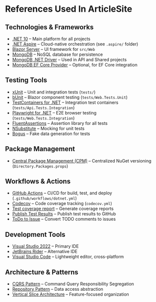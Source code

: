 
# References Used In ArticleSite

## Technologies & Frameworks

- [.NET 10](https://dotnet.microsoft.com/download/dotnet/10.0) – Main platform for all projects
- [.NET Aspire](https://learn.microsoft.com/dotnet/aspire/) – Cloud-native orchestration (see `.aspire/` folder)
- [Blazor Server](https://learn.microsoft.com/aspnet/core/blazor/) – UI framework for `src/Web`
- [MongoDB](https://www.mongodb.com/docs/) – NoSQL database for persistence
- [MongoDB .NET Driver](https://www.mongodb.com/docs/drivers/csharp/) – Used in API and Shared projects
- [MongoDB EF Core Provider](https://mongodb.github.io/mongo-efcore-provider/) – Optional, for EF Core integration

## Testing Tools

- [xUnit](https://xunit.net/) – Unit and integration tests (`tests/`)
- [bUnit](https://bunit.dev/) – Blazor component testing (`tests/Web.Tests.Unit`)
- [TestContainers for .NET](https://dotnet.testcontainers.org/) – Integration test containers (`tests/Api.Tests.Integration`)
- [Playwright for .NET](https://playwright.dev/dotnet/) – E2E browser testing (`tests/Web.Tests.Integration`)
- [FluentAssertions](https://fluentassertions.com/) – Assertion library for all tests
- [NSubstitute](https://nsubstitute.github.io/) – Mocking for unit tests
- [Bogus](https://github.com/bchavez/Bogus) – Fake data generation for tests

## Package Management

- [Central Package Management (CPM)](https://learn.microsoft.com/nuget/consume-packages/central-package-management) – Centralized NuGet versioning (`Directory.Packages.props`)

## Workflows & Actions

- [GitHub Actions](https://github.com/features/actions) – CI/CD for build, test, and deploy (`.github/workflows/dotnet.yml`)
- [Codecov](https://codecov.io/) – Code coverage tracking (`codecov.yml`)
- [Test coverage report](https://github.com/marketplace/actions/test-coverage-report) – Generate coverage reports
- [Publish Test Results](https://github.com/marketplace/actions/publish-test-results) – Publish test results to GitHub
- [ToDo to Issue](https://github.com/marketplace/actions/todo-to-issue) – Convert TODO comments to issues

## Development Tools

- [Visual Studio 2022](https://visualstudio.microsoft.com/) – Primary IDE
- [JetBrains Rider](https://www.jetbrains.com/rider/) – Alternative IDE
- [Visual Studio Code](https://code.visualstudio.com/) – Lightweight editor, cross-platform

## Architecture & Patterns

- [CQRS Pattern](https://learn.microsoft.com/azure/architecture/patterns/cqrs) – Command Query Responsibility Segregation
- [Repository Pattern](https://learn.microsoft.com/dotnet/architecture/microservices/microservice-ddd-cqrs-patterns/infrastructure-persistence-layer-design) – Data access abstraction
- [Vertical Slice Architecture](https://www.jimmybogard.com/vertical-slice-architecture/) – Feature-focused organization
